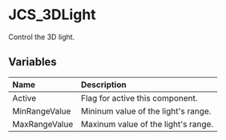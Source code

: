 # JCS_3DLight

Control the 3D light.

## Variables

| Name          | Description                         |
|:--------------|:------------------------------------|
| Active        | Flag for active this component.     |
| MinRangeValue | Mininum value of the light's range. |
| MaxRangeValue | Maxinum value of the light's range. |
